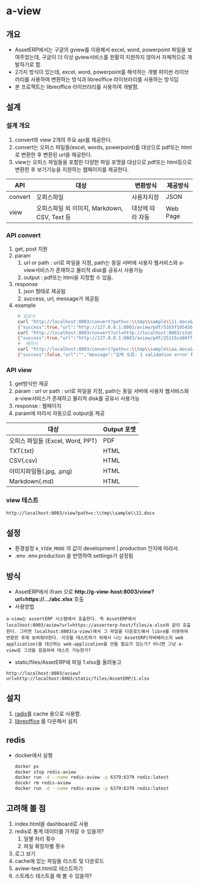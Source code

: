 # a-view

## 개요

- AssetERP에서는 구글의 gview를 이용해서 excel, word, powerpoint 파일을 보여주었는데, 구글이 더 이상 gview서비스를 원활히 지원하지 않아서 
자체적으로 개발하기로 함.
- 2가지 방식이 있는데, excel, word, powerpoint를 해석하는 개별 파이썬 라이브러리를 사용하여 변환하는 방식과 libreoffice 라이브러리를 사용하는 방식임
- 본 프로젝트는 libreoffice 라이브러리를 사용하여 개발함.

## 설계

### 설계 개요

1. convert와 view 2개의 주요 api를 제공한다.
2. convert는 오피스 파일들(excel, words, powerpoint)를 대상으로 pdf또는 html로 변환한 후 변환된 url을 제공한다.
3. view는 오피스 파일들을 포함한 다양한 파일 포맷을 대상으로 pdf또는 html등으로 변환한 후 보기기능을 지원하는 웹페이지를 제공한다.

| API     | 대상                                | 변환방식   | 제공방식  |
|---------|-------------------------------------|------------|-----------|
| convert | 오피스파일                          | 사용자지정 | JSON      |
| view    | 오피스파일 외 이미지, Markdown, CSV, Text 등 | 대상에 따라 자동 | Web Page |

### API convert

1. get, post 지원
2. param
   1. url or path  : url로 파일을 지정, path는 동일 서버에 사용자 웹서비스와 a-view서비스가 존재하고 물리적 disk를 공유시 사용가능
   2. output : pdf또는 html을 지정할 수 있음.
3. response
    1. json 형태로 제공됨
    2. success, url, message가 제공됨
4. example
   ```bash
    # 성공시
    curl "http://localhost:8003/convert?path=c:\\tmp\\sample\\11.docx&output=pdf"
    {"success":true,"url":"http://127.0.0.1:8003/aview/pdf/5165f18545b0e73fd8b3e3bb69a236d8.pdf","message":"로칼 파일이 OutputFormat.PDF 형식으로 변환되었습니다"}
    curl "http://localhost:8003/convert?url=http://localhost:8003/static/files/AssetERP/1.docx&output=pdf"
    {"success":true,"url":"http://127.0.0.1:8003/aview/pdf/25115ce96ff4f71d9d8c66bf7d0d74da.pdf","message":"URL 문서가 OutputFormat.PDF 형식으로 변환 되었습니다"}    
    #  에러시
    curl "http://localhost:8003/convert?path=c:\\tmp\\sample\\aa.docx&output=pdf"
    {"success":false,"url":"","message":"입력 오류: 1 validation error for ConvertParams\npath\n  Value error, 파일이 존재하지 않습니다: c:\\tmp\\sample\\aa.docx [type=value_error, input_value='c:\\\\tmp\\\\sample\\\\aa.docx', input_type=str]\n    For further information visit https://errors.pydantic.dev/2.11/v/value_error"}    
   ```

### API view

1. get방식만 제공
2. param : url or path  : url로 파일을 지정, path는 동일 서버에 사용자 웹서비스와 a-view서비스가 존재하고 물리적 disk를 공유시 사용가능
3. response : 웹페이지
4. param에 따라서 자동으로 output을 제공

| 대상                         | Output 포맷 |
|------------------------------|-------------|
| 오피스 파일들 (Excel, Word, PPT) | PDF         |
| TXT(.txt)                          | HTML        |
| CSV(.csv)                          | HTML        |
| 이미지파일들(.jpg, .png)             | HTML        |
| Markdown(.md)                     | HTML        |

### view 테스트

```bash
http://localhost:8003/view?path=c:\\tmp\\sample\\11.docx
```





## 설정

- 환경설정 `A_VIEW_MODE` 의 값이 development | production 인지에 따라서.
- .env .env.production 을 반영하여 settings가 설정됨

## 방식

- AssetERP에서 ifram 으로 **http://g-view-host:8003/view?url=https://.../abc.xlsx** 호출
- 사용방법
```text
a-view는 assertERP 시스템에서 호출한다. 즉 AssetERP에서   localhost:8003/aview?url=https://asserterp-host/files/a.xlsx와 같이 호출한다. 그러면 localhost:8003(a-view)에서 그 파일을 다운로드해서 libre를 이용하여 변환한 후에 보여줘야한다. 이것을 테스트하기 위해서 나는 AssetERP(자바베이스의 web application)을 대신하는 web-application을 만들 필요가 있는가? 아니면 그냥 a-view로 그것을 갈음하여 테스트 가능한가?
```
- static/files/AssetERP에 파일 1.xlsx를 올려놓고 
```text
http://localhost:8003/aview?url=http://localhost:8003/static/files/AssetERP/1.xlsx
```

## 설치

1. [radis](https://redis.io/)를 cache 용으로 사용함.
2. [libreoffice](https://www.libreoffice.org/) 를 다운해서 설치 

## redis

- docker에서 실행
  ```bash
  docker ps
  docker stop redis-aview
  docker run -d --name redis-aview -p 6379:6379 redis:latest
  docekr rm redis-aview
  docker run -d --name redis-aview -p 6379:6379 redis:latest
  ```

## 고려해 볼 점

1. index.html을 dashboard로 사용
2. redis로 통계 데이터를 가져갈 수 있을까?
   1. 일별 처리 횟수
   2. 파일 확장자별 횟수
3. 로그 보기
4. cache에 있는 파일들 리스트 및 다운로드
5. aview-test.html로 테스트하기
6. 스트레스 테스트를 해 볼 수 있을까?